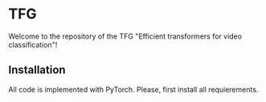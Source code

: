 # TFG

Welcome to the repository of the TFG "Efficient transformers for video classification"!

## Installation
All code is implemented with PyTorch.
Please, first install all requierements.

